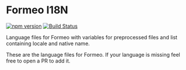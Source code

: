 # Formeo I18N

[![npm version](https://badge.fury.io/js/formeo-i18n.svg)](https://badge.fury.io/js/formeo-i18n) [![Build Status](https://travis-ci.com/Draggable/formeo-i18n.svg?branch=master)](https://travis-ci.com/Draggable/formeo-i18n)

Language files for Formeo with variables for preprocessed files and list containing locale and native name.

These are the language files for Formeo. If your language is missing feel free to open a PR to add it.


